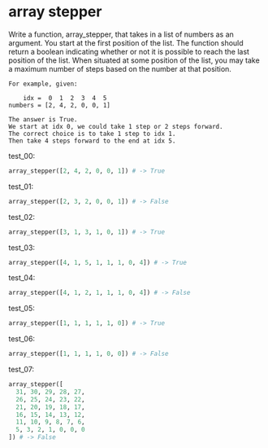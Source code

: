 # array stepper

Write a function, array_stepper, that takes in a list of numbers as an argument.
You start at the first position of the list.
The function should return a boolean indicating whether or not it is possible to reach the last position of the list. 
When situated at some position of the list, you may take a maximum number of steps based on the number at that position.

```
For example, given:

    idx =  0  1  2  3  4  5
numbers = [2, 4, 2, 0, 0, 1]

The answer is True.
We start at idx 0, we could take 1 step or 2 steps forward.
The correct choice is to take 1 step to idx 1.
Then take 4 steps forward to the end at idx 5.
```

test_00:
```py
array_stepper([2, 4, 2, 0, 0, 1]) # -> True
```

test_01:
```py
array_stepper([2, 3, 2, 0, 0, 1]) # -> False
```

test_02:
```py
array_stepper([3, 1, 3, 1, 0, 1]) # -> True
```

test_03:
```py
array_stepper([4, 1, 5, 1, 1, 1, 0, 4]) # -> True
```

test_04:
```py
array_stepper([4, 1, 2, 1, 1, 1, 0, 4]) # -> False
```

test_05:
```py
array_stepper([1, 1, 1, 1, 1, 0]) # -> True
```

test_06:
```py
array_stepper([1, 1, 1, 1, 0, 0]) # -> False
```

test_07:
```py
array_stepper([ 
  31, 30, 29, 28, 27,
  26, 25, 24, 23, 22,
  21, 20, 19, 18, 17,
  16, 15, 14, 13, 12,
  11, 10, 9, 8, 7, 6,
  5, 3, 2, 1, 0, 0, 0
]) # -> False
```

